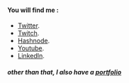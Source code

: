 <!-- <img align="center" src="https://github.com/soumdatta81/soumdatta81/blob/5f5365da26f7ecdf036f33808f928ce49f3d083c/zoro_op2.gif"/> -->


<!-- ## About me : 
A programmer from India, every day striving to build cool stuff and solve good problems. I specialize in  Back-End development, but any activity requiring problem-solving and creative thinking is where you will find me.

Currently focused on building and contributing to cool projects.

<!-- <div class='container'>
&nbsp;
<img align="right" style="height: auto; width: 40%;" class="img" src="https://github-readme-stats-git-masterrstaa-rickstaa.vercel.app/api/top-langs/?username=soumdatta81&hide=html,css,scss" /></div>
</div>
 --> 
#### You will find me : 

- [Twitter](https://twitter.com/somstwt).  
- [Twitch](https://www.twitch.tv/som_cs).
- [Hashnode](https://soumdatta.hashnode.dev/).
- [Youtube](https://www.youtube.com/channel/UCsE-ZWzDZ2AiA1ycEdo_MCw/featured).
- [LinkedIn](https://www.linkedin.com/in/soumyadeep-datta-4541a3213/).
##### other than that, I also have a [portfolio](https://soumdatta81.github.io/)


<!-- ## Profile Visits:
![Visitor Count](https://profile-counter.glitch.me/soumdatta81/count.svg) -->




